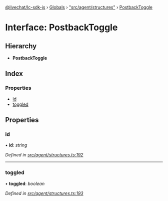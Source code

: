 [@livechat/lc-sdk-js](../README.md) › [Globals](../globals.md) › ["src/agent/structures"](../modules/_src_agent_structures_.md) › [PostbackToggle](_src_agent_structures_.postbacktoggle.md)

# Interface: PostbackToggle

## Hierarchy

* **PostbackToggle**

## Index

### Properties

* [id](_src_agent_structures_.postbacktoggle.md#id)
* [toggled](_src_agent_structures_.postbacktoggle.md#toggled)

## Properties

###  id

• **id**: *string*

*Defined in [src/agent/structures.ts:192](https://github.com/livechat/lc-sdk-js/blob/ac28f06/src/agent/structures.ts#L192)*

___

###  toggled

• **toggled**: *boolean*

*Defined in [src/agent/structures.ts:193](https://github.com/livechat/lc-sdk-js/blob/ac28f06/src/agent/structures.ts#L193)*
